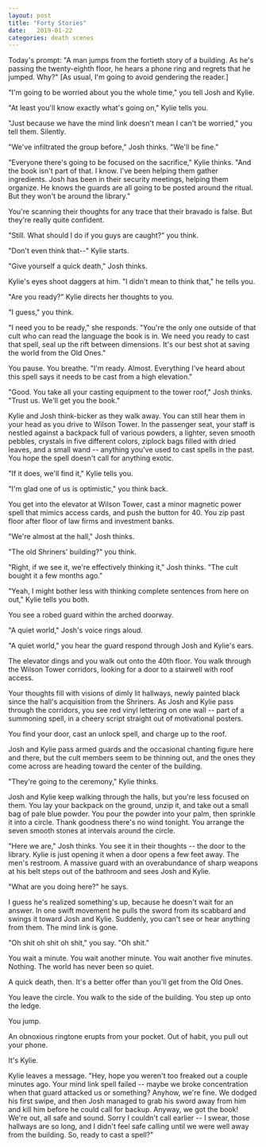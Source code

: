 ```yaml
---
layout: post
title: "Forty Stories"
date:   2019-01-22
categories: death scenes
---
```

Today's prompt: "A man jumps from the fortieth story of a building. As he's passing the twenty-eighth floor, he hears a phone ring and regrets that he jumped. Why?" [As usual, I'm going to avoid gendering the reader.]

"I'm going to be worried about you the whole time," you tell Josh and Kylie. 

"At least you'll know exactly what's going on," Kylie tells you.

"Just because we have the mind link doesn't mean I can't be worried," you tell them. Silently.

"We've infiltrated the group before," Josh thinks. "We'll be fine."

"Everyone there's going to be focused on the sacrifice," Kylie thinks. "And the book isn't part of that. I know. I've been helping them gather ingredients. Josh has been in their security meetings, helping them organize. He knows the guards are all going to be posted around the ritual. But they won't be around the library."

You're scanning their thoughts for any trace that their bravado is false. But they're really quite confident.

"Still. What should I do if you guys are caught?" you think.

"Don't even think that--" Kylie starts.

"Give yourself a quick death," Josh thinks.

Kylie's eyes shoot daggers at him. "I didn't mean to think that," he tells you. 

"Are you ready?" Kylie directs her thoughts to you. 

"I guess," you think.

"I need you to be ready," she responds. "You're the only one outside of that cult who can read the language the book is in. We need you ready to cast that spell, seal up the rift between dimensions. It's our best shot at saving the world from the Old Ones."

You pause. You breathe. "I'm ready. Almost. Everything I've heard about this spell says it needs to be cast from a high elevation."

"Good. You take all your casting equipment to the tower roof," Josh thinks. "Trust us. We'll get you the book."

Kylie and Josh think-bicker as they walk away. You can still hear them in your head as you drive to Wilson Tower. In the passenger seat, your staff is nestled against a backpack full of various powders, a lighter, seven smooth pebbles, crystals in five different colors, ziplock bags filled with dried leaves, and a small wand -- anything you've used to cast spells in the past. You hope the spell doesn't call for anything exotic.

"If it does, we'll find it," Kylie tells you. 

"I'm glad one of us is optimistic," you think back.

You get into the elevator at Wilson Tower, cast a minor magnetic power spell that mimics access cards, and push the button for 40. You zip past floor after floor of law firms and investment banks.

"We're almost at the hall," Josh thinks. 

"The old Shriners' building?" you think.

"Right, if we see it, we're effectively thinking it," Josh thinks. "The cult bought it a few months ago."

"Yeah, I might bother less with thinking complete sentences from here on out," Kylie tells you both.

You see a robed guard within the arched doorway.

"A quiet world," Josh's voice rings aloud.

"A quiet world," you hear the guard respond through Josh and Kylie's ears.

The elevator dings and you walk out onto the 40th floor. You walk through the Wilson Tower corridors, looking for a door to a stairwell with roof access.

Your thoughts fill with visions of dimly lit hallways, newly painted black since the hall's acquisition from the Shriners. As Josh and Kylie pass through the corridors, you see red vinyl lettering on one wall -- part of a summoning spell, in a cheery script straight out of motivational posters.

You find your door, cast an unlock spell, and charge up to the roof. 
 
Josh and Kylie pass armed guards and the occasional chanting figure here and there, but the cult members seem to be thinning out, and the ones they come across are heading toward the center of the building. 

"They're going to the ceremony," Kylie thinks.

Josh and Kylie keep walking through the halls, but you're less focused on them. You lay your backpack on the ground, unzip it, and take out a small bag of pale blue powder. You pour the powder into your palm, then sprinkle it into a circle. Thank goodness there's no wind tonight. You arrange the seven smooth stones at intervals around the circle.

"Here we are," Josh thinks. You see it in their thoughts -- the door to the library. Kylie is just opening it when a door opens a few feet away. The men's restroom. A massive guard with an overabundance of sharp weapons at his belt steps out of the bathroom and sees Josh and Kylie.

"What are you doing here?" he says.

I guess he's realized something's up, because he doesn't wait for an answer. In one swift movement he pulls the sword from its scabbard and swings it toward Josh and Kylie. Suddenly, you can't see or hear anything from them. The mind link is gone.

"Oh shit oh shit oh shit," you say. "Oh shit."

You wait a minute. You wait another minute. You wait another five minutes. Nothing. The world has never been so quiet.

A quick death, then. It's a better offer than you'll get from the Old Ones. 

You leave the circle. You walk to the side of the building. You step up onto the ledge.

You jump.

An obnoxious ringtone erupts from your pocket. Out of habit, you pull out your phone.

It's Kylie.

Kylie leaves a message. "Hey, hope you weren't too freaked out a couple minutes ago. Your mind link spell failed -- maybe we broke concentration when that guard attacked us or something? Anyhow, we're fine. We dodged his first swipe, and then Josh managed to grab his sword away from him and kill him before he could call for backup. Anyway, we got the book! We're out, all safe and sound. Sorry I couldn't call earlier -- I swear, those hallways are so long, and I didn't feel safe calling until we were well away from the building. So, ready to cast a spell?"
